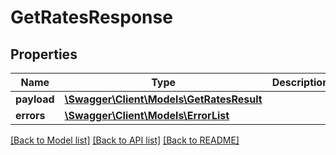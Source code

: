 # GetRatesResponse

## Properties
Name | Type | Description | Notes
------------ | ------------- | ------------- | -------------
**payload** | [**\Swagger\Client\Models\GetRatesResult**](GetRatesResult.md) |  | [optional] 
**errors** | [**\Swagger\Client\Models\ErrorList**](ErrorList.md) |  | [optional] 

[[Back to Model list]](../../README.md#documentation-for-models) [[Back to API list]](../../README.md#documentation-for-api-endpoints) [[Back to README]](../../README.md)

